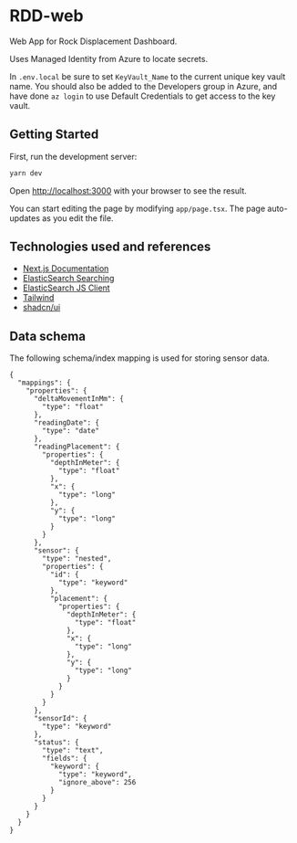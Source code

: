 # RDD-web

Web App for Rock Displacement Dashboard.

Uses Managed Identity from Azure to locate secrets.

In `.env.local` be sure to set `KeyVault_Name` to the current unique key vault name. You should
also be added to the Developers group in Azure, and have done `az login` to use Default Credentials to get access to the key vault.

## Getting Started

First, run the development server:

```bash
yarn dev
```

Open [http://localhost:3000](http://localhost:3000) with your browser to see the result.

You can start editing the page by modifying `app/page.tsx`. The page auto-updates as you edit the file.

## Technologies used and references

- [Next.js Documentation](https://nextjs.org/docs)
- [ElasticSearch Searching](https://www.elastic.co/guide/en/elasticsearch/reference/8.14/search-search.html)
- [ElasticSearch JS Client](https://www.elastic.co/guide/en/elasticsearch/client/javascript-api/current/client-connecting.html)
- [Tailwind](https://tailwindcss.com/docs/border-radius)
- [shadcn/ui](https://ui.shadcn.com/)


## Data schema

The following schema/index mapping is used for storing sensor data.

```
{
  "mappings": {
    "properties": {
      "deltaMovementInMm": {
        "type": "float"
      },
      "readingDate": {
        "type": "date"
      },
      "readingPlacement": {
        "properties": {
          "depthInMeter": {
            "type": "float"
          },
          "x": {
            "type": "long"
          },
          "y": {
            "type": "long"
          }
        }
      },
      "sensor": {
        "type": "nested",
        "properties": {
          "id": {
            "type": "keyword"
          },
          "placement": {
            "properties": {
              "depthInMeter": {
                "type": "float"
              },
              "x": {
                "type": "long"
              },
              "y": {
                "type": "long"
              }
            }
          }
        }
      },
      "sensorId": {
        "type": "keyword"
      },
      "status": {
        "type": "text",
        "fields": {
          "keyword": {
            "type": "keyword",
            "ignore_above": 256
          }
        }
      }
    }
  }
}
```
